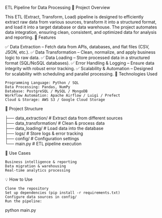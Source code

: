 ETL Pipeline for Data Processing
📌 Project Overview

This ETL (Extract, Transform, Load) pipeline is designed to efficiently extract raw data from various sources, transform it into a structured format, and load it into a target database or data warehouse. The project automates data integration, ensuring clean, consistent, and optimized data for analysis and reporting.
🚀 Features

✅ Data Extraction – Fetch data from APIs, databases, and flat files (CSV, JSON, etc.).
✅ Data Transformation – Clean, normalize, and apply business logic to raw data.
✅ Data Loading – Store processed data in a structured format (SQL/NoSQL databases).
✅ Error Handling & Logging – Ensure data integrity with robust error tracking.
✅ Scalability & Automation – Designed for scalability with scheduling and parallel processing.
🔧 Technologies Used

    Programming Language: Python / SQL
    Data Processing: Pandas, NumPy
    Database: PostgreSQL / MySQL / MongoDB
    Workflow Automation: Apache Airflow / Luigi / Prefect
    Cloud & Storage: AWS S3 / Google Cloud Storage

📂 Project Structure

├── data_extraction/        # Extract data from different sources  
├── data_transformation/    # Clean & process data  
├── data_loading/           # Load data into the database  
├── logs/                   # Store logs & error tracking  
├── config/                 # Configuration settings  
└── main.py                 # ETL pipeline execution  

🎯 Use Cases

    Business intelligence & reporting
    Data migration & warehousing
    Real-time analytics processing

💡 How to Use

    Clone the repository
    Set up dependencies (pip install -r requirements.txt)
    Configure data sources in config/
    Run the pipeline:

python main.py
